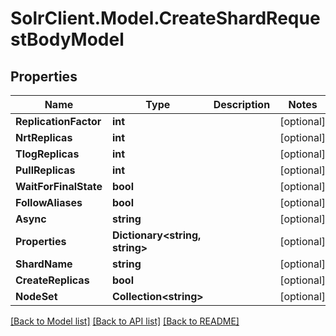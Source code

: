 # SolrClient.Model.CreateShardRequestBodyModel

## Properties

Name | Type | Description | Notes
------------ | ------------- | ------------- | -------------
**ReplicationFactor** | **int** |  | [optional] 
**NrtReplicas** | **int** |  | [optional] 
**TlogReplicas** | **int** |  | [optional] 
**PullReplicas** | **int** |  | [optional] 
**WaitForFinalState** | **bool** |  | [optional] 
**FollowAliases** | **bool** |  | [optional] 
**Async** | **string** |  | [optional] 
**Properties** | **Dictionary&lt;string, string&gt;** |  | [optional] 
**ShardName** | **string** |  | [optional] 
**CreateReplicas** | **bool** |  | [optional] 
**NodeSet** | **Collection&lt;string&gt;** |  | [optional] 

[[Back to Model list]](../README.md#documentation-for-models) [[Back to API list]](../README.md#documentation-for-api-endpoints) [[Back to README]](../README.md)

